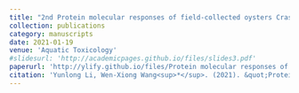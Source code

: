 ```yaml
---
title: "2nd Protein molecular responses of field-collected oysters Crassostrea hongkongensis with greatly varying Cu and Zn body burdens"
collection: publications
category: manuscripts
date: 2021-01-19
venue: 'Aquatic Toxicology'
#slidesurl: 'http://academicpages.github.io/files/slides3.pdf'
paperurl: 'http://ylify.github.io/files/Protein molecular responses of field-collected oysters Crassostrea hongkongensis with greatly varying Cu and Zn body burdens.pdf'
citation: 'Yunlong Li, Wen-Xiong Wang<sup>*</sup>. (2021). &quot;Protein molecular responses of field-collected oysters Crassostrea hongkongensis with greatly varying Cu and Zn body burdens.&quot; <i>Aquatic Toxicology</i>. 232: 105749. doi: 10.1016/j.aquatox.2021.105749'
---
```


